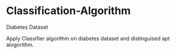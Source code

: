 # Classification-Algorithm
Diabetes Dataset

Apply Classifier algorithm on diabetes dataset and distinguised apt alogorithm.
